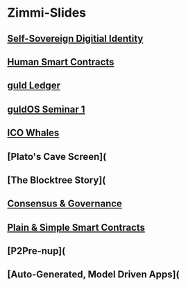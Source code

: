 # Zimmi-Slides

## [Self-Sovereign Digitial Identity](https://github.com/Alexstang/Zimmi-Slides/blob/master/Self-Sovereign-Digital-Identity/Self-Sovereign-Digital-Identity.md)

## [Human Smart Contracts](https://github.com/Alexstang/Zimmi-Slides/blob/master/Human-Smart-Contracts.md)

## [guld Ledger](https://github.com/Alexstang/Zimmi-Slides/blob/master/Guld-Ledger.md)

## [guldOS Seminar 1](https://github.com/Alexstang/Zimmi-Slides/blob/master/guldOS-Seminar1.md)

## [ICO Whales](https://github.com/Alexstang/Zimmi-Slides/blob/master/ICO-Whales.md)

## [Plato's Cave Screen](

## [The Blocktree Story](

## [Consensus & Governance](https://github.com/Alexstang/Zimmi-Slides/blob/master/Consensus-and-Governance/Consensus-and-Governance.md)

## [Plain & Simple Smart Contracts](https://github.com/Alexstang/Zimmi-Slides/blob/master/Plain-and-Simple-Smart-Contracts/Plain-And-Simple-Smart-Contracts.md)

## [P2Pre-nup](

## [Auto-Generated, Model Driven Apps](
